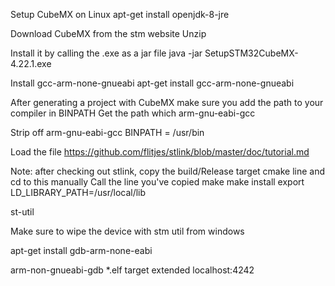 Setup CubeMX on Linux
apt-get install openjdk-8-jre

Download CubeMX from the stm website
Unzip

Install it by calling the .exe as a jar file
java -jar SetupSTM32CubeMX-4.22.1.exe

Install gcc-arm-none-gnueabi
apt-get install gcc-arm-none-gnueabi


After generating a project with CubeMX make sure you add the path to your compiler in BINPATH
Get the path
which arm-gnu-eabi-gcc

Strip off arm-gnu-eabi-gcc
BINPATH = /usr/bin

Load the file
https://github.com/flitjes/stlink/blob/master/doc/tutorial.md

Note: after checking out stlink, copy the build/Release target cmake line and cd to this manually
Call the line you've copied
make
make install
export LD_LIBRARY_PATH=/usr/local/lib

st-util

Make sure to wipe the device with stm util from windows

apt-get install gdb-arm-none-eabi

arm-non-gnueabi-gdb *.elf
target extended localhost:4242

